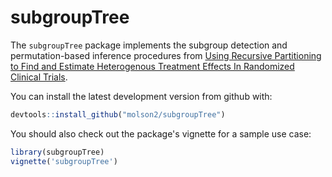 subgroupTree
=========

The `subgroupTree` package implements the subgroup detection and permutation-based inference procedures from [Using Recursive Partitioning to Find and Estimate Heterogenous Treatment Effects In Randomized Clinical Trials](https://arxiv.org/abs/1807.04164).

You can install the latest development version from github with:

``` r
devtools::install_github("molson2/subgroupTree")
```

You should also check out the package's vignette for a sample use case:

``` r
library(subgroupTree)
vignette('subgroupTree')
```
